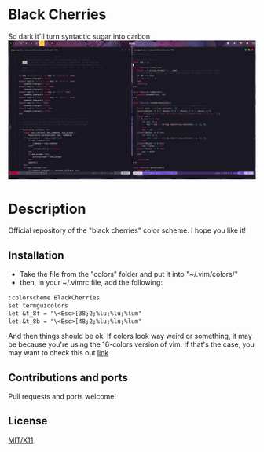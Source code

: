 
# Black Cherries
So dark it'll turn syntactic sugar into carbon
![Yeah, I'm dead, but 5G is so fast tho](preview.png?raw=true "Black Cherries colorscheme")

# Description
Official repository of the "black cherries" color scheme.
I hope you like it!

## Installation
* Take the file from the "colors" folder and put it into "~/.vim/colors/"
* then, in your ~/.vimrc file, add the following:
```
:colorscheme BlackCherries
set termguicolors
let &t_8f = "\<Esc>[38;2;%lu;%lu;%lum"  
let &t_8b = "\<Esc>[48;2;%lu;%lu;%lum"
```

And then things should be ok. If colors look way weird or something, it 
may be because you're using the 16-colors version of vim. If that's the
case, you may want to check this out [link](https://github.com/morhetz/gruvbox/wiki/Terminal-specific)

## Contributions and ports
Pull requests and ports welcome!

## License
[MIT/X11](https://opensource.org/licenses/MIT)
